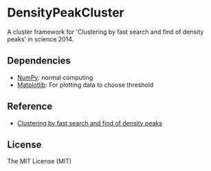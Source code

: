 # DensityPeakCluster

A cluster framework for 'Clustering by fast search and find of density peaks' in science 2014.  

## Dependencies
- [NumPy](http://www.numpy.org): normal computing
- [Matplotlib](http://matplotlib.sourceforge.net/): For plotting data to choose threshold

## Reference

* [Clustering by fast search and find of density peaks](http://www.sciencemag.org/content/344/6191/1492.full)

## License
The MIT License (MIT)
